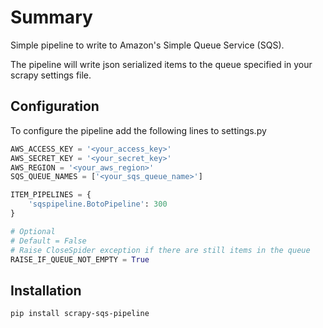 # Summary

Simple pipeline to write to Amazon's Simple Queue Service (SQS).

The pipeline will write json serialized items to the queue specified in your scrapy settings file.

## Configuration

To configure the pipeline add the following lines to settings.py

```python
AWS_ACCESS_KEY = '<your_access_key>'
AWS_SECRET_KEY = '<your_secret_key>'
AWS_REGION = '<your_aws_region>'
SQS_QUEUE_NAMES = ['<your_sqs_queue_name>']

ITEM_PIPELINES = {
    'sqspipeline.BotoPipeline': 300
}

# Optional
# Default = False
# Raise CloseSpider exception if there are still items in the queue
RAISE_IF_QUEUE_NOT_EMPTY = True
```

## Installation
`pip install scrapy-sqs-pipeline`
